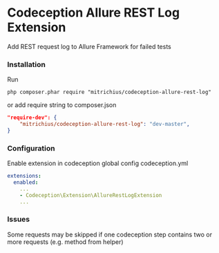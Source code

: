 # Codeception Allure REST Log Extension
Add REST request log to Allure Framework for failed tests

### Installation
Run 
```
php composer.phar require "mitrichius/codeception-allure-rest-log"
```

or add require string to composer.json

```json
"require-dev": {
	"mitrichius/codeception-allure-rest-log": "dev-master",
}
```
### Configuration
Enable extension in codeception global config codeception.yml
```yaml
extensions:
  enabled:
    ...
    - Codeception\Extension\AllureRestLogExtension
    ...
```

### Issues
Some requests may be skipped if one codeception step contains two or more requests (e.g. method from helper)